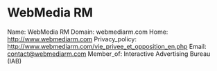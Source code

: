 
# WebMedia RM

Name: WebMedia RM
Domain: webmediarm.com
Home: http://www.webmediarm.com
Privacy_policy: http://www.webmediarm.com/vie_privee_et_opposition_en.php
Email: contact@webmediarm.com
Member_of: Interactive Advertising Bureau (IAB)
